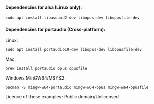 #### Dependencies for alsa (Linux only):

`sudo apt install libasound2-dev libopus-dev libopusfile-dev`

#### Dependencies for portaudio (Cross-platform):

Linux:

`sudo apt install portaudio19-dev libopus-dev libopusfile-dev`

Mac:

`brew install portaudio opus opusfile`

Windows MinGW64/MSYS2:

`pacman -S mingw-w64-portaudio mingw-w64-opus mingw-w64-opusfile`


Licence of these examples: Public domain/Unlicensed

